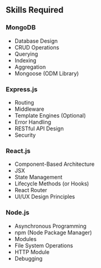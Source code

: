 ## Skills Required

### MongoDB
- Database Design
- CRUD Operations
- Querying
- Indexing
- Aggregation
- Mongoose (ODM Library)

### Express.js
- Routing
- Middleware
- Template Engines (Optional)
- Error Handling
- RESTful API Design
- Security

### React.js
- Component-Based Architecture
- JSX
- State Management
- Lifecycle Methods (or Hooks)
- React Router
- UI/UX Design Principles

### Node.js
- Asynchronous Programming
- npm (Node Package Manager)
- Modules
- File System Operations
- HTTP Module
- Debugging
